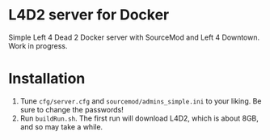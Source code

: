 L4D2 server for Docker
======================

Simple Left 4 Dead 2 Docker server with SourceMod and Left 4 Downtown.  Work in progress.

# Installation

1. Tune `cfg/server.cfg` and `sourcemod/admins_simple.ini` to your liking.  Be sure to change the passwords!
2. Run `buildRun.sh`.  The first run will download L4D2, which is about 8GB, and so may take a while.
